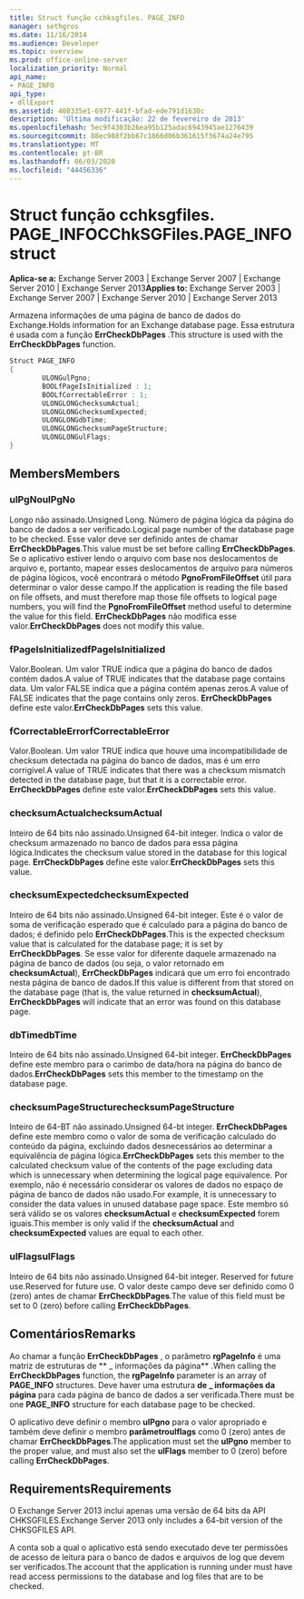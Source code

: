 ```yaml
---
title: Struct função cchksgfiles. PAGE_INFO
manager: sethgros
ms.date: 11/16/2014
ms.audience: Developer
ms.topic: overview
ms.prod: office-online-server
localization_priority: Normal
api_name:
- PAGE_INFO
api_type:
- dllExport
ms.assetid: 408335e1-6977-441f-bfad-ede791d1630c
description: 'Última modificação: 22 de fevereiro de 2013'
ms.openlocfilehash: 5ec9f4303b26ea95b125adac6943945ae1276439
ms.sourcegitcommit: 88ec988f2bb67c1866d06b361615f3674a24e795
ms.translationtype: MT
ms.contentlocale: pt-BR
ms.lasthandoff: 06/03/2020
ms.locfileid: "44456336"
---
```

# <a name="cchksgfilespage_info-struct"></a><span data-ttu-id="14ee6-103">Struct função cchksgfiles. PAGE_INFO</span><span class="sxs-lookup"><span data-stu-id="14ee6-103">CChkSGFiles.PAGE_INFO struct</span></span>

<span data-ttu-id="14ee6-104">**Aplica-se a:** Exchange Server 2003 | Exchange Server 2007 | Exchange Server 2010 | Exchange Server 2013</span><span class="sxs-lookup"><span data-stu-id="14ee6-104">**Applies to:** Exchange Server 2003 | Exchange Server 2007 | Exchange Server 2010 | Exchange Server 2013</span></span>
  
<span data-ttu-id="14ee6-105">Armazena informações de uma página de banco de dados do Exchange.</span><span class="sxs-lookup"><span data-stu-id="14ee6-105">Holds information for an Exchange database page.</span></span> <span data-ttu-id="14ee6-106">Essa estrutura é usada com a função **ErrCheckDbPages** .</span><span class="sxs-lookup"><span data-stu-id="14ee6-106">This structure is used with the **ErrCheckDbPages** function.</span></span> 
  
```cs
Struct PAGE_INFO  
{
        ULONGulPgno;
        BOOLfPageIsInitialized : 1;
        BOOLfCorrectableError : 1;
        ULONGLONGchecksumActual;
        ULONGLONGchecksumExpected;
        ULONGLONGdbTime;
        ULONGLONGchecksumPageStructure;
        ULONGLONGulFlags;
}

```

## <a name="members"></a><span data-ttu-id="14ee6-107">Members</span><span class="sxs-lookup"><span data-stu-id="14ee6-107">Members</span></span>

### <a name="ulpgno"></a><span data-ttu-id="14ee6-108">ulPgNo</span><span class="sxs-lookup"><span data-stu-id="14ee6-108">ulPgNo</span></span>
  
<span data-ttu-id="14ee6-109">Longo não assinado.</span><span class="sxs-lookup"><span data-stu-id="14ee6-109">Unsigned Long.</span></span> <span data-ttu-id="14ee6-110">Número de página lógica da página do banco de dados a ser verificado.</span><span class="sxs-lookup"><span data-stu-id="14ee6-110">Logical page number of the database page to be checked.</span></span> <span data-ttu-id="14ee6-111">Esse valor deve ser definido antes de chamar **ErrCheckDbPages**.</span><span class="sxs-lookup"><span data-stu-id="14ee6-111">This value must be set before calling **ErrCheckDbPages**.</span></span> <span data-ttu-id="14ee6-112">Se o aplicativo estiver lendo o arquivo com base nos deslocamentos de arquivo e, portanto, mapear esses deslocamentos de arquivo para números de página lógicos, você encontrará o método **PgnoFromFileOffset** útil para determinar o valor desse campo.</span><span class="sxs-lookup"><span data-stu-id="14ee6-112">If the application is reading the file based on file offsets, and must therefore map those file offsets to logical page numbers, you will find the **PgnoFromFileOffset** method useful to determine the value for this field.</span></span> <span data-ttu-id="14ee6-113">**ErrCheckDbPages** não modifica esse valor.</span><span class="sxs-lookup"><span data-stu-id="14ee6-113">**ErrCheckDbPages** does not modify this value.</span></span> 
    
### <a name="fpageisinitialized"></a><span data-ttu-id="14ee6-114">fPageIsInitialized</span><span class="sxs-lookup"><span data-stu-id="14ee6-114">fPageIsInitialized</span></span> 
  
<span data-ttu-id="14ee6-115">Valor.</span><span class="sxs-lookup"><span data-stu-id="14ee6-115">Boolean.</span></span> <span data-ttu-id="14ee6-116">Um valor TRUE indica que a página do banco de dados contém dados.</span><span class="sxs-lookup"><span data-stu-id="14ee6-116">A value of TRUE indicates that the database page contains data.</span></span> <span data-ttu-id="14ee6-117">Um valor FALSE indica que a página contém apenas zeros.</span><span class="sxs-lookup"><span data-stu-id="14ee6-117">A value of FALSE indicates that the page contains only zeros.</span></span> <span data-ttu-id="14ee6-118">**ErrCheckDbPages** define este valor.</span><span class="sxs-lookup"><span data-stu-id="14ee6-118">**ErrCheckDbPages** sets this value.</span></span> 
    
### <a name="fcorrectableerror"></a><span data-ttu-id="14ee6-119">fCorrectableError</span><span class="sxs-lookup"><span data-stu-id="14ee6-119">fCorrectableError</span></span>
  
<span data-ttu-id="14ee6-120">Valor.</span><span class="sxs-lookup"><span data-stu-id="14ee6-120">Boolean.</span></span> <span data-ttu-id="14ee6-121">Um valor TRUE indica que houve uma incompatibilidade de checksum detectada na página do banco de dados, mas é um erro corrigível.</span><span class="sxs-lookup"><span data-stu-id="14ee6-121">A value of TRUE indicates that there was a checksum mismatch detected in the database page, but that it is a correctable error.</span></span> <span data-ttu-id="14ee6-122">**ErrCheckDbPages** define este valor.</span><span class="sxs-lookup"><span data-stu-id="14ee6-122">**ErrCheckDbPages** sets this value.</span></span> 
    
### <a name="checksumactual"></a><span data-ttu-id="14ee6-123">checksumActual</span><span class="sxs-lookup"><span data-stu-id="14ee6-123">checksumActual</span></span>
  
<span data-ttu-id="14ee6-124">Inteiro de 64 bits não assinado.</span><span class="sxs-lookup"><span data-stu-id="14ee6-124">Unsigned 64-bit integer.</span></span> <span data-ttu-id="14ee6-125">Indica o valor de checksum armazenado no banco de dados para essa página lógica.</span><span class="sxs-lookup"><span data-stu-id="14ee6-125">Indicates the checksum value stored in the database for this logical page.</span></span> <span data-ttu-id="14ee6-126">**ErrCheckDbPages** define este valor.</span><span class="sxs-lookup"><span data-stu-id="14ee6-126">**ErrCheckDbPages** sets this value.</span></span> 
    
### <a name="checksumexpected"></a><span data-ttu-id="14ee6-127">checksumExpected</span><span class="sxs-lookup"><span data-stu-id="14ee6-127">checksumExpected</span></span>
  
<span data-ttu-id="14ee6-128">Inteiro de 64 bits não assinado.</span><span class="sxs-lookup"><span data-stu-id="14ee6-128">Unsigned 64-bit integer.</span></span> <span data-ttu-id="14ee6-129">Este é o valor de soma de verificação esperado que é calculado para a página do banco de dados; é definido pelo **ErrCheckDbPages**.</span><span class="sxs-lookup"><span data-stu-id="14ee6-129">This is the expected checksum value that is calculated for the database page; it is set by **ErrCheckDbPages**.</span></span> <span data-ttu-id="14ee6-130">Se esse valor for diferente daquele armazenado na página de banco de dados (ou seja, o valor retornado em **checksumActual**), **ErrCheckDbPages** indicará que um erro foi encontrado nesta página de banco de dados.</span><span class="sxs-lookup"><span data-stu-id="14ee6-130">If this value is different from that stored on the database page (that is, the value returned in **checksumActual**), **ErrCheckDbPages** will indicate that an error was found on this database page.</span></span> 
    
### <a name="dbtime"></a><span data-ttu-id="14ee6-131">dbTime</span><span class="sxs-lookup"><span data-stu-id="14ee6-131">dbTime</span></span>
  
<span data-ttu-id="14ee6-132">Inteiro de 64 bits não assinado.</span><span class="sxs-lookup"><span data-stu-id="14ee6-132">Unsigned 64-bit integer.</span></span> <span data-ttu-id="14ee6-133">**ErrCheckDbPages** define este membro para o carimbo de data/hora na página do banco de dados.</span><span class="sxs-lookup"><span data-stu-id="14ee6-133">**ErrCheckDbPages** sets this member to the timestamp on the database page.</span></span> 
    
### <a name="checksumpagestructure"></a><span data-ttu-id="14ee6-134">checksumPageStructure</span><span class="sxs-lookup"><span data-stu-id="14ee6-134">checksumPageStructure</span></span> 
  
<span data-ttu-id="14ee6-135">Inteiro de 64-BT não assinado.</span><span class="sxs-lookup"><span data-stu-id="14ee6-135">Unsigned 64-bt integer.</span></span> <span data-ttu-id="14ee6-136">**ErrCheckDbPages** define este membro como o valor de soma de verificação calculado do conteúdo da página, excluindo dados desnecessários ao determinar a equivalência de página lógica.</span><span class="sxs-lookup"><span data-stu-id="14ee6-136">**ErrCheckDbPages** sets this member to the calculated checksum value of the contents of the page excluding data which is unnecessary when determining the logical page equivalence.</span></span> <span data-ttu-id="14ee6-137">Por exemplo, não é necessário considerar os valores de dados no espaço de página de banco de dados não usado.</span><span class="sxs-lookup"><span data-stu-id="14ee6-137">For example, it is unnecessary to consider the data values in unused database page space.</span></span> <span data-ttu-id="14ee6-138">Este membro só será válido se os valores **checksumActual** e **checksumExpected** forem iguais.</span><span class="sxs-lookup"><span data-stu-id="14ee6-138">This member is only valid if the **checksumActual**  and  **checksumExpected**  values are equal to each other.</span></span> 
    
### <a name="ulflags"></a><span data-ttu-id="14ee6-139">ulFlags</span><span class="sxs-lookup"><span data-stu-id="14ee6-139">ulFlags</span></span>
  
<span data-ttu-id="14ee6-140">Inteiro de 64 bits não assinado.</span><span class="sxs-lookup"><span data-stu-id="14ee6-140">Unsigned 64-bit integer.</span></span> <span data-ttu-id="14ee6-141">Reserved for future use.</span><span class="sxs-lookup"><span data-stu-id="14ee6-141">Reserved for future use.</span></span> <span data-ttu-id="14ee6-142">O valor deste campo deve ser definido como 0 (zero) antes de chamar **ErrCheckDbPages**.</span><span class="sxs-lookup"><span data-stu-id="14ee6-142">The value of this field must be set to 0 (zero) before calling **ErrCheckDbPages**.</span></span>
    
## <a name="remarks"></a><span data-ttu-id="14ee6-143">Comentários</span><span class="sxs-lookup"><span data-stu-id="14ee6-143">Remarks</span></span>

<span data-ttu-id="14ee6-144">Ao chamar a função **ErrCheckDbPages** , o parâmetro **rgPageInfo** é uma matriz de estruturas de \*\* \_ informações da página\*\* .</span><span class="sxs-lookup"><span data-stu-id="14ee6-144">When calling the **ErrCheckDbPages** function, the **rgPageInfo**  parameter is an array of **PAGE\_INFO** structures.</span></span> <span data-ttu-id="14ee6-145">Deve haver uma estrutura **de \_ informações da página** para cada página de banco de dados a ser verificada.</span><span class="sxs-lookup"><span data-stu-id="14ee6-145">There must be one **PAGE\_INFO** structure for each database page to be checked.</span></span> 
  
<span data-ttu-id="14ee6-146">O aplicativo deve definir o membro **ulPgno** para o valor apropriado e também deve definir o membro **parâmetroulflags** como 0 (zero) antes de chamar **ErrCheckDbPages**.</span><span class="sxs-lookup"><span data-stu-id="14ee6-146">The application must set the **ulPgno**  member to the proper value, and must also set the  **ulFlags**  member to 0 (zero) before calling **ErrCheckDbPages**.</span></span> 
  
## <a name="requirements"></a><span data-ttu-id="14ee6-147">Requirements</span><span class="sxs-lookup"><span data-stu-id="14ee6-147">Requirements</span></span>

<span data-ttu-id="14ee6-148">O Exchange Server 2013 inclui apenas uma versão de 64 bits da API CHKSGFILES.</span><span class="sxs-lookup"><span data-stu-id="14ee6-148">Exchange Server 2013 only includes a 64-bit version of the CHKSGFILES API.</span></span>
  
<span data-ttu-id="14ee6-149">A conta sob a qual o aplicativo está sendo executado deve ter permissões de acesso de leitura para o banco de dados e arquivos de log que devem ser verificados.</span><span class="sxs-lookup"><span data-stu-id="14ee6-149">The account that the application is running under must have read access permissions to the database and log files that are to be checked.</span></span>
  

